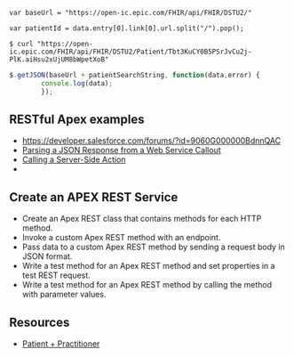 
`var baseUrl = "https://open-ic.epic.com/FHIR/api/FHIR/DSTU2/"`

`var patientId = data.entry[0].link[0].url.split("/").pop();`

`$ curl "https://open-ic.epic.com/FHIR/api/FHIR/DSTU2/Patient/Tbt3KuCY0B5PSrJvCu2j-PlK.aiHsu2xUjUM8bWpetXoB"`

```javascript
$.getJSON(baseUrl + patientSearchString, function(data,error) {
		console.log(data);
		});
```
## RESTful Apex examples
* https://developer.salesforce.com/forums/?id=9060G000000BdnnQAC
* [Parsing a JSON Response from a Web Service Callout](https://developer.salesforce.com/docs/atlas.en-us.apexcode.meta/apexcode/apex_json_jsonparser.htm)
* [Calling a Server-Side Action](https://developer.salesforce.com/docs/atlas.en-us.lightning.meta/lightning/controllers_server_actions_call.htm)
* 

## Create an APEX REST Service
* Create an Apex REST class that contains methods for each HTTP method.
* Invoke a custom Apex REST method with an endpoint.
* Pass data to a custom Apex REST method by sending a request body in JSON format.
* Write a test method for an Apex REST method and set properties in a test REST request.
* Write a test method for an Apex REST method by calling the method with parameter values.

## Resources
* [Patient + Practitioner](https://open.epic.com/Clinical/FHIR?whereTo=Patient)
